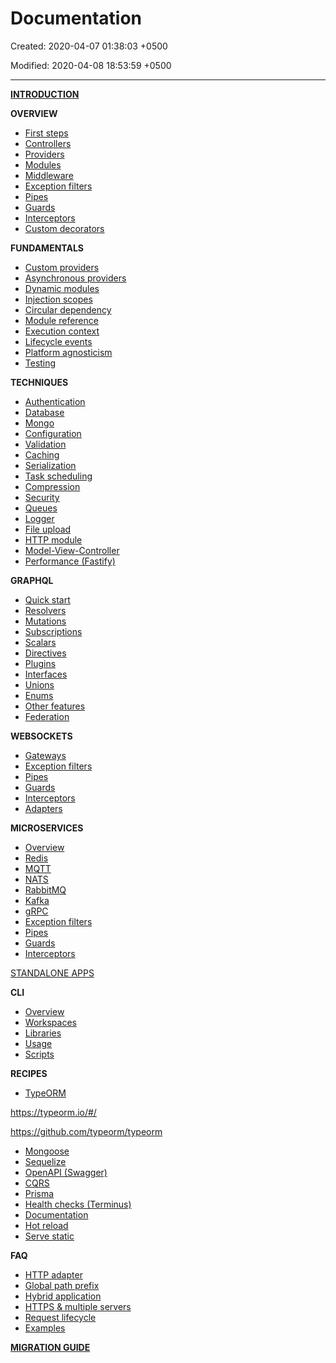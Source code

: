 # Documentation

Created: 2020-04-07 01:38:03 +0500

Modified: 2020-04-08 18:53:59 +0500

---

[**INTRODUCTION**](https://docs.nestjs.com/)



**OVERVIEW**
-   [First steps](https://docs.nestjs.com/first-steps)
-   [Controllers](https://docs.nestjs.com/controllers)
-   [Providers](https://docs.nestjs.com/providers)
-   [Modules](https://docs.nestjs.com/modules)
-   [Middleware](https://docs.nestjs.com/middleware)
-   [Exception filters](https://docs.nestjs.com/exception-filters)
-   [Pipes](https://docs.nestjs.com/pipes)
-   [Guards](https://docs.nestjs.com/guards)
-   [Interceptors](https://docs.nestjs.com/interceptors)
-   [Custom decorators](https://docs.nestjs.com/custom-decorators)



**FUNDAMENTALS**
-   [Custom providers](https://docs.nestjs.com/fundamentals/custom-providers)
-   [Asynchronous providers](https://docs.nestjs.com/fundamentals/async-providers)
-   [Dynamic modules](https://docs.nestjs.com/fundamentals/dynamic-modules)
-   [Injection scopes](https://docs.nestjs.com/fundamentals/injection-scopes)
-   [Circular dependency](https://docs.nestjs.com/fundamentals/circular-dependency)
-   [Module reference](https://docs.nestjs.com/fundamentals/module-ref)
-   [Execution context](https://docs.nestjs.com/fundamentals/execution-context)
-   [Lifecycle events](https://docs.nestjs.com/fundamentals/lifecycle-events)
-   [Platform agnosticism](https://docs.nestjs.com/fundamentals/platform-agnosticism)
-   [Testing](https://docs.nestjs.com/fundamentals/testing)



**TECHNIQUES**
-   [Authentication](https://docs.nestjs.com/techniques/authentication)
-   [Database](https://docs.nestjs.com/techniques/database)
-   [Mongo](https://docs.nestjs.com/techniques/mongodb)
-   [Configuration](https://docs.nestjs.com/techniques/configuration)
-   [Validation](https://docs.nestjs.com/techniques/validation)
-   [Caching](https://docs.nestjs.com/techniques/caching)
-   [Serialization](https://docs.nestjs.com/techniques/serialization)
-   [Task scheduling](https://docs.nestjs.com/techniques/task-scheduling)
-   [Compression](https://docs.nestjs.com/techniques/compression)
-   [Security](https://docs.nestjs.com/techniques/security)
-   [Queues](https://docs.nestjs.com/techniques/queues)
-   [Logger](https://docs.nestjs.com/techniques/logger)
-   [File upload](https://docs.nestjs.com/techniques/file-upload)
-   [HTTP module](https://docs.nestjs.com/techniques/http-module)
-   [Model-View-Controller](https://docs.nestjs.com/techniques/mvc)
-   [Performance (Fastify)](https://docs.nestjs.com/techniques/performance)



**GRAPHQL**
-   [Quick start](https://docs.nestjs.com/graphql/quick-start)
-   [Resolvers](https://docs.nestjs.com/graphql/resolvers)
-   [Mutations](https://docs.nestjs.com/graphql/mutations)
-   [Subscriptions](https://docs.nestjs.com/graphql/subscriptions)
-   [Scalars](https://docs.nestjs.com/graphql/scalars)
-   [Directives](https://docs.nestjs.com/graphql/directives)
-   [Plugins](https://docs.nestjs.com/graphql/plugins)
-   [Interfaces](https://docs.nestjs.com/graphql/interfaces)
-   [Unions](https://docs.nestjs.com/graphql/unions)
-   [Enums](https://docs.nestjs.com/graphql/enums)
-   [Other features](https://docs.nestjs.com/graphql/tooling)
-   [Federation](https://docs.nestjs.com/graphql/federation)



**WEBSOCKETS**
-   [Gateways](https://docs.nestjs.com/websockets/gateways)
-   [Exception filters](https://docs.nestjs.com/websockets/exception-filters)
-   [Pipes](https://docs.nestjs.com/websockets/pipes)
-   [Guards](https://docs.nestjs.com/websockets/guards)
-   [Interceptors](https://docs.nestjs.com/websockets/interceptors)
-   [Adapters](https://docs.nestjs.com/websockets/adapter)



**MICROSERVICES**
-   [Overview](https://docs.nestjs.com/microservices/basics)
-   [Redis](https://docs.nestjs.com/microservices/redis)
-   [MQTT](https://docs.nestjs.com/microservices/mqtt)
-   [NATS](https://docs.nestjs.com/microservices/nats)
-   [RabbitMQ](https://docs.nestjs.com/microservices/rabbitmq)
-   [Kafka](https://docs.nestjs.com/microservices/kafka)
-   [gRPC](https://docs.nestjs.com/microservices/grpc)
-   [Exception filters](https://docs.nestjs.com/microservices/exception-filters)
-   [Pipes](https://docs.nestjs.com/microservices/pipes)
-   [Guards](https://docs.nestjs.com/microservices/guards)
-   [Interceptors](https://docs.nestjs.com/microservices/interceptors)

[STANDALONE APPS](https://docs.nestjs.com/application-context)



**CLI**
-   [Overview](https://docs.nestjs.com/cli/overview)
-   [Workspaces](https://docs.nestjs.com/cli/monorepo)
-   [Libraries](https://docs.nestjs.com/cli/libraries)
-   [Usage](https://docs.nestjs.com/cli/usages)
-   [Scripts](https://docs.nestjs.com/cli/scripts)



**RECIPES**
-   [TypeORM](https://docs.nestjs.com/recipes/sql-typeorm)

<https://typeorm.io/#/>

<https://github.com/typeorm/typeorm>


-   [Mongoose](https://docs.nestjs.com/recipes/mongodb)
-   [Sequelize](https://docs.nestjs.com/recipes/sql-sequelize)
-   [OpenAPI (Swagger)](https://docs.nestjs.com/recipes/swagger)
-   [CQRS](https://docs.nestjs.com/recipes/cqrs)
-   [Prisma](https://docs.nestjs.com/recipes/prisma)
-   [Health checks (Terminus)](https://docs.nestjs.com/recipes/terminus)
-   [Documentation](https://docs.nestjs.com/recipes/documentation)
-   [Hot reload](https://docs.nestjs.com/recipes/hot-reload)
-   [Serve static](https://docs.nestjs.com/recipes/serve-static)



**FAQ**
-   [HTTP adapter](https://docs.nestjs.com/faq/http-adapter)
-   [Global path prefix](https://docs.nestjs.com/faq/global-prefix)
-   [Hybrid application](https://docs.nestjs.com/faq/hybrid-application)
-   [HTTPS & multiple servers](https://docs.nestjs.com/faq/multiple-servers)
-   [Request lifecycle](https://docs.nestjs.com/faq/request-lifecycle)
-   [Examples](https://github.com/nestjs/nest/tree/master/sample)



[**MIGRATION GUIDE**](https://docs.nestjs.com/migration-guide)
